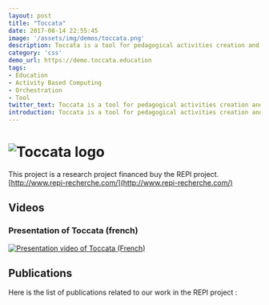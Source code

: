 ```yaml
---
layout: post
title: "Toccata"
date: 2017-08-14 22:55:45
image: '/assets/img/demos/toccata.png'
description: Toccata is a tool for pedagogical activities creation and management.
category: 'css'
demo_url: https://demo.toccata.education
tags:
- Education
- Activity Based Computing
- Orchestration
- Tool
twitter_text: Toccata is a tool for pedagogical activities creation and management.
introduction: Toccata is a tool for pedagogical activities creation and management.
---
```


# ![Toccata logo](https://github.com/lachand/Toccata/blob/master/readme_files/toccata_logo.png?raw=true) 
This project is a research project financed buy the REPI project. [http://www.repi-recherche.com/](http://www.repi-recherche.com/)

## Videos
### Presentation of Toccata (french)
[![Presentation video of Toccata (French)](https://img.youtube.com/vi/RdKIndS-Znc/0.jpg)](https://www.youtube.com/watch?v=RdKIndS-Znc)


## Publications
Here is the list of publications related to our work in the REPI project :





